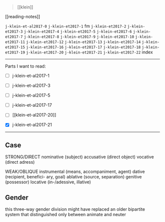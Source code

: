 > [[klein]]

[[reading-notes]]

`j-klein-et-al2017-0`
`j-klein-et2017-1` fm
`j-klein-et2017-2`
`j-klein-et2017-3`
`j-klein-et2017-4`
`j-klein-et2017-5`
`j-klein-et2017-6`
`j-klein-et2017-7`
`j-klein-et2017-8`
`j-klein-et2017-9`
`j-klein-et2017-10`
`j-klein-et2017-11`
`j-klein-et2017-12`
`j-klein-et2017-13`
`j-klein-et2017-14`
`j-klein-et2017-15`
`j-klein-et2017-16`
`j-klein-et2017-17`
`j-klein-et2017-18`
`j-klein-et2017-19`
`j-klein-et2017-20`
`j-klein-et2017-21`
`j-klein-et2017-22` index

---

Parts I want to read:
- [ ] j-klein-et-al2017-1
- [ ] j-klein-et-al2017-3
- [ ] j-klein-et-al2017-5
- [ ] j-klein-et-al2017-17
- [ ] [[klein-et-al2017-20]]
- [x] j-klein-et-al2017-21


---


## Case
STRONG/DIRECT
nominative (subject)
accusative (direct object)
vocative (direct adress)

WEAK/OBLIQUE
instrumental (means, accompaniment, agent)
dative (recipient, benefici- ary, goal)
ablative (source, separation)
genitive (possessor)
locative (in-/adessive, illative)


## Gender
this three-way gender division might have replaced an older bipartite system that distinguished only between animate and neuter